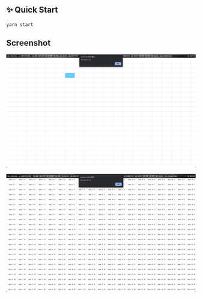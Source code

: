## ✨ Quick Start

```
yarn start
```




## Screenshot

<p align="center">
    <img src="images/demo.jpg" alt="" />
</p>
<p align="center">
    <img src="images/demo2.jpg" alt="" />
</p>